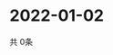 # 2022-01-02
  共 0条

  <!-- BEGIN -->
  <!-- 最后更新时间Sun Jan 02 2022 03:06:37 GMT+0000 (Coordinated Universal Time) -->
  
  <!-- END -->
  
  